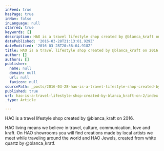 ```yaml
---
inFeed: true
hasPage: true
inNav: false
inLanguage: null
starred: true
keywords: []
description: HAO is a travel lifestyle shop created by @blanca_kraft on 2016.
datePublished: '2016-03-28T21:13:01.929Z'
dateModified: '2016-03-28T20:56:04.918Z'
title: HAO is a travel lifestyle shop created by @blanca_kraft on 2016
author: []
authors: []
publisher:
  name: null
  domain: null
  url: null
  favicon: null
sourcePath: _posts/2016-03-28-hao-is-a-travel-lifestyle-shop-created-by-blanca_kraft-on-2.md
published: true
url: hao-is-a-travel-lifestyle-shop-created-by-blanca_kraft-on-2/index.html
_type: Article

---
```

HAO is a travel lifestyle shop created by @blanca\_kraft on 2016\.

HAO living means we believe in travel, culture, communication, love and kraft. 
On HAO showrooms you will find creations made by local artists we meet while traveling around the world and HAO Jewels, created from white quartz by @blanca\_kratf.